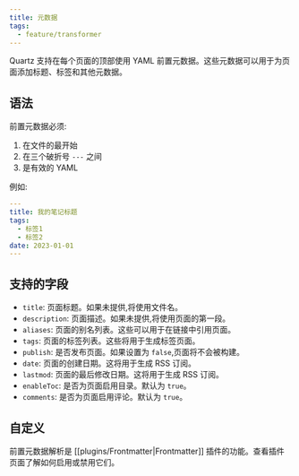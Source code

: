 ```yaml
---
title: 元数据
tags:
  - feature/transformer
---
```


Quartz 支持在每个页面的顶部使用 YAML 前置元数据。这些元数据可以用于为页面添加标题、标签和其他元数据。

## 语法

前置元数据必须:

1. 在文件的最开始
2. 在三个破折号 `---` 之间
3. 是有效的 YAML

例如:

```yaml
---
title: 我的笔记标题
tags:
  - 标签1
  - 标签2
date: 2023-01-01
---
```

## 支持的字段

- `title`: 页面标题。如果未提供,将使用文件名。
- `description`: 页面描述。如果未提供,将使用页面的第一段。
- `aliases`: 页面的别名列表。这些可以用于在链接中引用页面。
- `tags`: 页面的标签列表。这些将用于生成标签页面。
- `publish`: 是否发布页面。如果设置为 `false`,页面将不会被构建。
- `date`: 页面的创建日期。这将用于生成 RSS 订阅。
- `lastmod`: 页面的最后修改日期。这将用于生成 RSS 订阅。
- `enableToc`: 是否为页面启用目录。默认为 `true`。
- `comments`: 是否为页面启用评论。默认为 `true`。

## 自定义

前置元数据解析是 [[plugins/Frontmatter|Frontmatter]] 插件的功能。查看插件页面了解如何启用或禁用它们。 